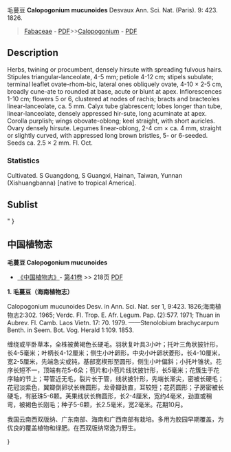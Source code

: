 毛蔓豆 **Calopogonium mucunoides** Desvaux Ann. Sci. Nat. (Paris). 9: 423. 1826.

> [Fabaceae](http://www.iplant.cn/info/Fabaceae?t=foc) - [PDF](http://www.iplant.cn/foc/pdf/Fabaceae.pdf)>>[Calopogonium](http://www.iplant.cn/info/Calopogonium?t=foc) - [PDF](http://www.iplant.cn/foc/pdf/Calopogonium.pdf)

## Description

Herbs, twining or procumbent, densely hirsute with spreading fulvous hairs. Stipules triangular-lanceolate, 4-5 mm; petiole 4-12 cm; stipels subulate; terminal leaflet ovate-rhom-bic, lateral ones obliquely ovate, 4-10 × 2-5 cm, broadly cune-ate to rounded at base, acute or blunt at apex. Inflorescences 1-10 cm; flowers 5 or 6, clustered at nodes of rachis; bracts and bracteoles linear-lanceolate, ca. 5 mm. Calyx tube glabrescent; lobes longer than tube, linear-lanceolate, densely appressed hir-sute, long acuminate at apex. Corolla purplish; wings obovate-oblong; keel straight, with short auricles. Ovary densely hirsute. Legumes linear-oblong, 2-4 cm × ca. 4 mm, straight or slightly curved, with appressed long brown bristles, 5- or 6-seeded. Seeds ca. 2.5 × 2 mm. Fl. Oct.

### Statistics
Cultivated. S Guangdong, S Guangxi, Hainan, Taiwan, Yunnan (Xishuangbanna) [native to tropical America].

## Sublist
"
}
## 中国植物志

**毛蔓豆 Calopogonium mucunoides**

* [《中国植物志》](http://www.iplant.cn/frps)- [第41卷](http://www.iplant.cn/frps/vol/41) >> 218页 [PDF](http://www.iplant.cn/frps/pdf/41/218)

**1. 毛蔓豆（海南植物志）**

Calopogonium mucunoides Desv. in Ann. Sci. Nat. ser 1, 9:423. 1826;海南植物志2:302. 1965; Verdc. Fl. Trop. E. Afr. Legum. Pap. (2):577. 1971; Thuan in Aubrev. Fl. Camb. Laos Vietn. 17: 70. 1979. ——Stenolobium brachycarpum Benth. in Seem. Bot. Vog. Herald 1:109. 1853.

缠绕或平卧草本，全株被黄褐色长硬毛。羽状复叶具3小叶；托叶三角状披针形，长4-5毫米；叶柄长4-12厘米；侧生小叶卵形，中央小叶卵状菱形，长4-10厘米，宽2-5厘米，先端急尖或钝，基部宽楔形至圆形，侧生小叶偏斜；小托叶锥状。花序长短不一，顶端有花5-6朵；苞片和小苞片线状披针形，长5毫米；花簇生于花序轴的节上；萼管近无毛，裂片长于管，线状披针形，先端长渐尖，密被长硬毛；花冠淡紫色，翼瓣倒卵状长椭圆形，龙骨瓣劲直，耳较短；花药圆形；子房密被长硬毛，有胚珠5-6颗。荚果线状长椭圆形，长2-4厘米，宽约4毫米，劲直或稍弯，被褐色长刚毛；种子5-6颗，长2.5毫米，宽2毫米。花期10月。

我国云南西双版纳、广东南部、海南和广西南部有栽培。多用为胶园早期覆盖，为优良的覆盖植物和绿肥。在西双版纳常逸为野生。

}